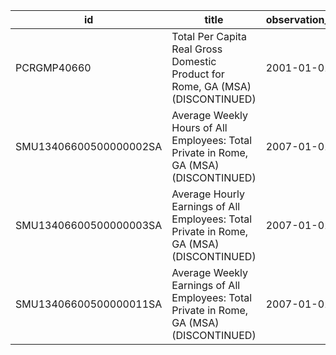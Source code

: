 | id                     | title                                                                                    | observation_start   | observation_end   |
|------------------------|------------------------------------------------------------------------------------------|---------------------|-------------------|
| PCRGMP40660            | Total Per Capita Real Gross Domestic Product for Rome, GA (MSA) (DISCONTINUED)           | 2001-01-01          | 2017-01-01        |
| SMU13406600500000002SA | Average Weekly Hours of All Employees: Total Private in Rome, GA (MSA) (DISCONTINUED)    | 2007-01-01          | 2022-03-01        |
| SMU13406600500000003SA | Average Hourly Earnings of All Employees: Total Private in Rome, GA (MSA) (DISCONTINUED) | 2007-01-01          | 2022-03-01        |
| SMU13406600500000011SA | Average Weekly Earnings of All Employees: Total Private in Rome, GA (MSA) (DISCONTINUED) | 2007-01-01          | 2022-03-01        |